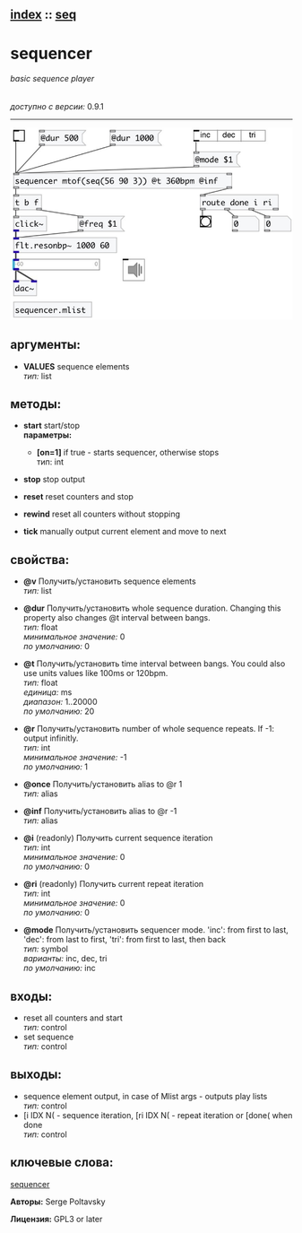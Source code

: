 [index](index.html) :: [seq](category_seq.html)
---

# sequencer

###### basic sequence player

*доступно с версии:* 0.9.1

---




[![example](../examples/img/sequencer.jpg)](../examples/pd/sequencer.pd)



## аргументы:

* **VALUES**
sequence elements<br>
_тип:_ list<br>



## методы:

* **start**
start/stop<br>
  __параметры:__
  - **[on=1]** if true - starts sequencer, otherwise stops<br>
    тип: int <br>

* **stop**
stop output<br>

* **reset**
reset counters and stop<br>

* **rewind**
reset all counters without stopping<br>

* **tick**
manually output current element and move to next<br>




## свойства:

* **@v** 
Получить/установить sequence elements<br>
_тип:_ list<br>

* **@dur** 
Получить/установить whole sequence duration. Changing this property also changes @t interval
between bangs.<br>
_тип:_ float<br>
_минимальное значение:_ 0<br>
_по умолчанию:_ 0<br>

* **@t** 
Получить/установить time interval between bangs. You could also use units values like 100ms or
120bpm.<br>
_тип:_ float<br>
_единица:_ ms<br>
_диапазон:_ 1..20000<br>
_по умолчанию:_ 20<br>

* **@r** 
Получить/установить number of whole sequence repeats. If -1: output infinitly.<br>
_тип:_ int<br>
_минимальное значение:_ -1<br>
_по умолчанию:_ 1<br>

* **@once** 
Получить/установить alias to @r 1<br>
_тип:_ alias<br>

* **@inf** 
Получить/установить alias to @r -1<br>
_тип:_ alias<br>

* **@i** (readonly)
Получить current sequence iteration<br>
_тип:_ int<br>
_минимальное значение:_ 0<br>
_по умолчанию:_ 0<br>

* **@ri** (readonly)
Получить current repeat iteration<br>
_тип:_ int<br>
_минимальное значение:_ 0<br>
_по умолчанию:_ 0<br>

* **@mode** 
Получить/установить sequencer mode. &#39;inc&#39;: from first to last, &#39;dec&#39;: from last to first, &#39;tri&#39;:
from first to last, then back<br>
_тип:_ symbol<br>
_варианты:_ inc, dec, tri<br>
_по умолчанию:_ inc<br>



## входы:

* reset all counters and start<br>
_тип:_ control
* set sequence<br>
_тип:_ control



## выходы:

* sequence element output, in case of Mlist args - outputs play lists<br>
_тип:_ control
* [i IDX N( - sequence iteration, [ri IDX N( - repeat iteration or [done( when done<br>
_тип:_ control



## ключевые слова:

[sequencer](keywords/sequencer.html)






**Авторы:** Serge Poltavsky




**Лицензия:** GPL3 or later





